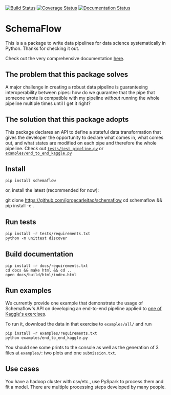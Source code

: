 [![Build Status](https://travis-ci.org/jorgecarleitao/schemaflow.svg?branch=master)](https://travis-ci.org/jorgecarleitao/schemaflow)
[![Coverage Status](https://coveralls.io/repos/github/jorgecarleitao/schemaflow/badge.svg)](https://coveralls.io/github/jorgecarleitao/schemaflow)
[![Documentation Status](https://readthedocs.org/projects/schemaflow/badge/?version=latest)](https://schemaflow.readthedocs.io/en/latest/?badge=latest)

# SchemaFlow

This is a a package to write data pipelines for data science systematically in Python.
Thanks for checking it out.

Check out the very comprehensive documentation [here](https://schemaflow.readthedocs.io/en/latest/).

## The problem that this package solves

A major challenge in creating a robust data pipeline is guaranteeing interoperability between
pipes: how do we guarantee that the pipe that someone wrote is compatible
with my pipeline *without* running the whole pipeline multiple times until I get it right?

## The solution that this package adopts
 
This package declares an API to define a stateful data transformation that gives 
the developer the opportunity to declare what comes in, what comes out, and what states are modified
on each pipe and therefore the whole pipeline. Check out 
[`tests/test_pipeline.py`](https://github.com/jorgecarleitao/schemaflow/blob/master/tests/test_pipeline.py) or 
[`examples/end_to_end_kaggle.py`](https://github.com/jorgecarleitao/schemaflow/blob/master/examples/end_to_end_kaggle.py)

## Install 

    pip install schemaflow

or, install the latest (recommended for now):

   git clone https://github.com/jorgecarleitao/schemaflow
   cd schemaflow && pip install -e .

## Run tests

    pip install -r tests/requirements.txt
    python -m unittest discover

## Build documentation

    pip install -r docs/requirements.txt
    cd docs && make html && cd ..
    open docs/build/html/index.html

## Run examples

We currently provide one example that demonstrate the usage of Schemaflow's API
on developing an end-to-end pipeline applied to 
[one of Kaggle's exercises](https://www.kaggle.com/c/house-prices-advanced-regression-techniques).

To run it, download the data in that exercise to `examples/all/` and run

    pip install -r examples/requirements.txt
    python examples/end_to_end_kaggle.py

You should see some prints to the console as well as the generation of 3 files at 
`examples/`: two plots and one `submission.txt`.

## Use cases

You have a hadoop cluster with csv/etc., use PySpark to process them
and fit a model. There are multiple processing steps developed by many people.

